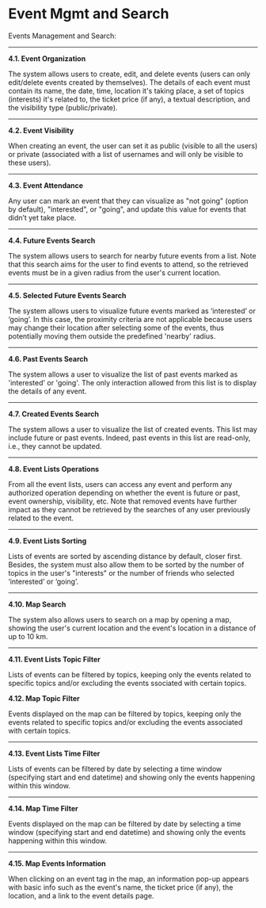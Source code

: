 # Event Mgmt and Search

Events Management and Search:

----

**4.1. Event Organization**<br>

The system allows users to create, edit, and delete events (users can only edit/delete events created by themselves). The details of each event must contain its name, the date, time, location it's taking place, a set of topics (interests) it's related to, the ticket price (if any), a textual description, and the visibility type (public/private). 

----

**4.2. Event Visibility**<br>

When creating an event, the user can set it as public (visible to all the users) or private (associated with a list of usernames and will only be visible to these users).

----

**4.3. Event Attendance**<br>

Any user can mark an event that they can visualize as "not going" (option by default), "interested", or "going", and update this value for events that didn’t yet take place. 

----

**4.4. Future Events Search**<br>

The system allows users to search for nearby future events from a list. 
Note that this search aims for the user to find events to attend, so the retrieved events must be in a given radius from the user's current location.

----

**4.5. Selected Future Events Search**<br>

The system allows users to visualize future events marked as ‘interested’ or ‘going’. In this case, the proximity criteria are not applicable because users may change their location after selecting some of the events, thus potentially moving them outside the predefined 'nearby' radius. 

----

**4.6. Past Events Search**<br>

The system allows a user to visualize the list of past events marked as 'interested' or 'going'. The only interaction allowed from this list is to display the details of any event. 

----

**4.7. Created Events Search**<br>

The system allows a user to visualize the list of created events. This list may include future or past events. Indeed, past events in this list are read-only, i.e., they cannot be updated. 

----

**4.8. Event Lists Operations**<br>

From all the event lists, users can access any event and perform any authorized operation depending on whether the event is future or past, event ownership, visibility, etc. Note that removed events have further impact as they cannot be retrieved by the searches of any user previously related to the event. 

----

**4.9. Event Lists Sorting**<br>

Lists of events are sorted by ascending distance by default, closer first. Besides, the system must also allow them to be sorted by the number of topics in the user's "interests" or the number of friends who selected ‘interested’ or ‘going’. 

----

**4.10. Map Search**<br>

The system also allows users to search on a map by opening a map, showing the user's current location and the event's location in a distance of up to 10 km. 

----

**4.11. Event Lists Topic Filter**<br>

Lists of events can be filtered by topics, keeping only the events related to specific topics and/or excluding the events ssociated with certain topics. 

**4.12. Map Topic Filter**<br>

Events displayed on the map can be filtered by topics, keeping only the events related to specific topics and/or excluding the events associated with certain topics. 

----

**4.13. Event Lists Time Filter**<br>

Lists of events can be filtered by date by selecting a time window (specifying start and end datetime) and showing only the events happening within this window. 

----

**4.14. Map Time Filter**<br>

Events displayed on the map can be filtered by date by selecting a time window (specifying start and end datetime) and showing only the events happening within this window. 

----

**4.15. Map Events Information**<br>

When clicking on an event tag in the map, an information pop-up appears with basic info such as the event's name, the ticket price (if any), the location, and a link to the event details page. 

